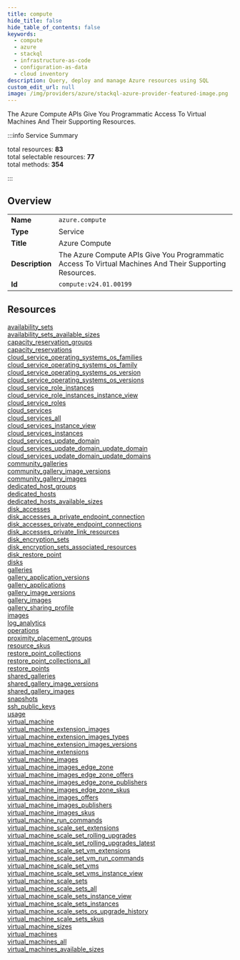 ```yaml
---
title: compute
hide_title: false
hide_table_of_contents: false
keywords:
  - compute
  - azure
  - stackql
  - infrastructure-as-code
  - configuration-as-data
  - cloud inventory
description: Query, deploy and manage Azure resources using SQL
custom_edit_url: null
image: /img/providers/azure/stackql-azure-provider-featured-image.png
---
```

The Azure Compute APIs Give You Programmatic Access To Virtual Machines And Their Supporting Resources.  
    
:::info Service Summary

<div class="row">
<div class="providerDocColumn">
<span>total resources:&nbsp;<b>83</b></span><br />
<span>total selectable resources:&nbsp;<b>77</b></span><br />
<span>total methods:&nbsp;<b>354</b></span><br />
</div>
</div>

:::

## Overview
<table><tbody>
<tr><td><b>Name</b></td><td><code>azure.compute</code></td></tr>
<tr><td><b>Type</b></td><td>Service</td></tr>
<tr><td><b>Title</b></td><td>Azure Compute</td></tr>
<tr><td><b>Description</b></td><td>The Azure Compute APIs Give You Programmatic Access To Virtual Machines And Their Supporting Resources.</td></tr>
<tr><td><b>Id</b></td><td><code>compute:v24.01.00199</code></td></tr>
</tbody></table>

## Resources
<div class="row">
<div class="providerDocColumn">
<a href="/providers/azure/compute/availability_sets/">availability_sets</a><br />
<a href="/providers/azure/compute/availability_sets_available_sizes/">availability_sets_available_sizes</a><br />
<a href="/providers/azure/compute/capacity_reservation_groups/">capacity_reservation_groups</a><br />
<a href="/providers/azure/compute/capacity_reservations/">capacity_reservations</a><br />
<a href="/providers/azure/compute/cloud_service_operating_systems_os_families/">cloud_service_operating_systems_os_families</a><br />
<a href="/providers/azure/compute/cloud_service_operating_systems_os_family/">cloud_service_operating_systems_os_family</a><br />
<a href="/providers/azure/compute/cloud_service_operating_systems_os_version/">cloud_service_operating_systems_os_version</a><br />
<a href="/providers/azure/compute/cloud_service_operating_systems_os_versions/">cloud_service_operating_systems_os_versions</a><br />
<a href="/providers/azure/compute/cloud_service_role_instances/">cloud_service_role_instances</a><br />
<a href="/providers/azure/compute/cloud_service_role_instances_instance_view/">cloud_service_role_instances_instance_view</a><br />
<a href="/providers/azure/compute/cloud_service_roles/">cloud_service_roles</a><br />
<a href="/providers/azure/compute/cloud_services/">cloud_services</a><br />
<a href="/providers/azure/compute/cloud_services_all/">cloud_services_all</a><br />
<a href="/providers/azure/compute/cloud_services_instance_view/">cloud_services_instance_view</a><br />
<a href="/providers/azure/compute/cloud_services_instances/">cloud_services_instances</a><br />
<a href="/providers/azure/compute/cloud_services_update_domain/">cloud_services_update_domain</a><br />
<a href="/providers/azure/compute/cloud_services_update_domain_update_domain/">cloud_services_update_domain_update_domain</a><br />
<a href="/providers/azure/compute/cloud_services_update_domain_update_domains/">cloud_services_update_domain_update_domains</a><br />
<a href="/providers/azure/compute/community_galleries/">community_galleries</a><br />
<a href="/providers/azure/compute/community_gallery_image_versions/">community_gallery_image_versions</a><br />
<a href="/providers/azure/compute/community_gallery_images/">community_gallery_images</a><br />
<a href="/providers/azure/compute/dedicated_host_groups/">dedicated_host_groups</a><br />
<a href="/providers/azure/compute/dedicated_hosts/">dedicated_hosts</a><br />
<a href="/providers/azure/compute/dedicated_hosts_available_sizes/">dedicated_hosts_available_sizes</a><br />
<a href="/providers/azure/compute/disk_accesses/">disk_accesses</a><br />
<a href="/providers/azure/compute/disk_accesses_a_private_endpoint_connection/">disk_accesses_a_private_endpoint_connection</a><br />
<a href="/providers/azure/compute/disk_accesses_private_endpoint_connections/">disk_accesses_private_endpoint_connections</a><br />
<a href="/providers/azure/compute/disk_accesses_private_link_resources/">disk_accesses_private_link_resources</a><br />
<a href="/providers/azure/compute/disk_encryption_sets/">disk_encryption_sets</a><br />
<a href="/providers/azure/compute/disk_encryption_sets_associated_resources/">disk_encryption_sets_associated_resources</a><br />
<a href="/providers/azure/compute/disk_restore_point/">disk_restore_point</a><br />
<a href="/providers/azure/compute/disks/">disks</a><br />
<a href="/providers/azure/compute/galleries/">galleries</a><br />
<a href="/providers/azure/compute/gallery_application_versions/">gallery_application_versions</a><br />
<a href="/providers/azure/compute/gallery_applications/">gallery_applications</a><br />
<a href="/providers/azure/compute/gallery_image_versions/">gallery_image_versions</a><br />
<a href="/providers/azure/compute/gallery_images/">gallery_images</a><br />
<a href="/providers/azure/compute/gallery_sharing_profile/">gallery_sharing_profile</a><br />
<a href="/providers/azure/compute/images/">images</a><br />
<a href="/providers/azure/compute/log_analytics/">log_analytics</a><br />
<a href="/providers/azure/compute/operations/">operations</a><br />
<a href="/providers/azure/compute/proximity_placement_groups/">proximity_placement_groups</a><br />
</div>
<div class="providerDocColumn">
<a href="/providers/azure/compute/resource_skus/">resource_skus</a><br />
<a href="/providers/azure/compute/restore_point_collections/">restore_point_collections</a><br />
<a href="/providers/azure/compute/restore_point_collections_all/">restore_point_collections_all</a><br />
<a href="/providers/azure/compute/restore_points/">restore_points</a><br />
<a href="/providers/azure/compute/shared_galleries/">shared_galleries</a><br />
<a href="/providers/azure/compute/shared_gallery_image_versions/">shared_gallery_image_versions</a><br />
<a href="/providers/azure/compute/shared_gallery_images/">shared_gallery_images</a><br />
<a href="/providers/azure/compute/snapshots/">snapshots</a><br />
<a href="/providers/azure/compute/ssh_public_keys/">ssh_public_keys</a><br />
<a href="/providers/azure/compute/usage/">usage</a><br />
<a href="/providers/azure/compute/virtual_machine/">virtual_machine</a><br />
<a href="/providers/azure/compute/virtual_machine_extension_images/">virtual_machine_extension_images</a><br />
<a href="/providers/azure/compute/virtual_machine_extension_images_types/">virtual_machine_extension_images_types</a><br />
<a href="/providers/azure/compute/virtual_machine_extension_images_versions/">virtual_machine_extension_images_versions</a><br />
<a href="/providers/azure/compute/virtual_machine_extensions/">virtual_machine_extensions</a><br />
<a href="/providers/azure/compute/virtual_machine_images/">virtual_machine_images</a><br />
<a href="/providers/azure/compute/virtual_machine_images_edge_zone/">virtual_machine_images_edge_zone</a><br />
<a href="/providers/azure/compute/virtual_machine_images_edge_zone_offers/">virtual_machine_images_edge_zone_offers</a><br />
<a href="/providers/azure/compute/virtual_machine_images_edge_zone_publishers/">virtual_machine_images_edge_zone_publishers</a><br />
<a href="/providers/azure/compute/virtual_machine_images_edge_zone_skus/">virtual_machine_images_edge_zone_skus</a><br />
<a href="/providers/azure/compute/virtual_machine_images_offers/">virtual_machine_images_offers</a><br />
<a href="/providers/azure/compute/virtual_machine_images_publishers/">virtual_machine_images_publishers</a><br />
<a href="/providers/azure/compute/virtual_machine_images_skus/">virtual_machine_images_skus</a><br />
<a href="/providers/azure/compute/virtual_machine_run_commands/">virtual_machine_run_commands</a><br />
<a href="/providers/azure/compute/virtual_machine_scale_set_extensions/">virtual_machine_scale_set_extensions</a><br />
<a href="/providers/azure/compute/virtual_machine_scale_set_rolling_upgrades/">virtual_machine_scale_set_rolling_upgrades</a><br />
<a href="/providers/azure/compute/virtual_machine_scale_set_rolling_upgrades_latest/">virtual_machine_scale_set_rolling_upgrades_latest</a><br />
<a href="/providers/azure/compute/virtual_machine_scale_set_vm_extensions/">virtual_machine_scale_set_vm_extensions</a><br />
<a href="/providers/azure/compute/virtual_machine_scale_set_vm_run_commands/">virtual_machine_scale_set_vm_run_commands</a><br />
<a href="/providers/azure/compute/virtual_machine_scale_set_vms/">virtual_machine_scale_set_vms</a><br />
<a href="/providers/azure/compute/virtual_machine_scale_set_vms_instance_view/">virtual_machine_scale_set_vms_instance_view</a><br />
<a href="/providers/azure/compute/virtual_machine_scale_sets/">virtual_machine_scale_sets</a><br />
<a href="/providers/azure/compute/virtual_machine_scale_sets_all/">virtual_machine_scale_sets_all</a><br />
<a href="/providers/azure/compute/virtual_machine_scale_sets_instance_view/">virtual_machine_scale_sets_instance_view</a><br />
<a href="/providers/azure/compute/virtual_machine_scale_sets_instances/">virtual_machine_scale_sets_instances</a><br />
<a href="/providers/azure/compute/virtual_machine_scale_sets_os_upgrade_history/">virtual_machine_scale_sets_os_upgrade_history</a><br />
<a href="/providers/azure/compute/virtual_machine_scale_sets_skus/">virtual_machine_scale_sets_skus</a><br />
<a href="/providers/azure/compute/virtual_machine_sizes/">virtual_machine_sizes</a><br />
<a href="/providers/azure/compute/virtual_machines/">virtual_machines</a><br />
<a href="/providers/azure/compute/virtual_machines_all/">virtual_machines_all</a><br />
<a href="/providers/azure/compute/virtual_machines_available_sizes/">virtual_machines_available_sizes</a><br />
</div>
</div>
